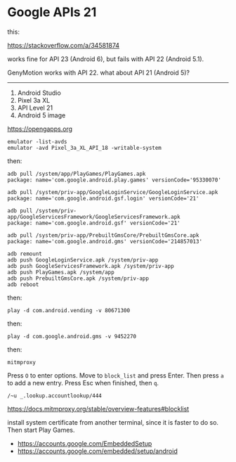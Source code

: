 # Google APIs 21

this:

https://stackoverflow.com/a/34581874

works fine for API 23 (Android 6), but fails with API 22 (Android 5.1).

GenyMotion works with API 22. what about API 21 (Android 5)?

---------------------------------------------------------------------------------

1. Android Studio
2. Pixel 3a XL
3. API Level 21
4. Android 5 image

https://opengapps.org

~~~
emulator -list-avds
emulator -avd Pixel_3a_XL_API_18 -writable-system
~~~

then:

~~~
adb pull /system/app/PlayGames/PlayGames.apk
package: name='com.google.android.play.games' versionCode='95330070'

adb pull /system/priv-app/GoogleLoginService/GoogleLoginService.apk
package: name='com.google.android.gsf.login' versionCode='21'

adb pull /system/priv-app/GoogleServicesFramework/GoogleServicesFramework.apk
package: name='com.google.android.gsf' versionCode='21'

adb pull /system/priv-app/PrebuiltGmsCore/PrebuiltGmsCore.apk
package: name='com.google.android.gms' versionCode='214857013'

adb remount
adb push GoogleLoginService.apk /system/priv-app
adb push GoogleServicesFramework.apk /system/priv-app
adb push PlayGames.apk /system/app
adb push PrebuiltGmsCore.apk /system/priv-app
adb reboot
~~~

then:

~~~
play -d com.android.vending -v 80671300
~~~

then:

~~~
play -d com.google.android.gms -v 9452270
~~~

then:

~~~
mitmproxy
~~~

Press `O` to enter options. Move to `block_list` and press Enter. Then press
`a` to add a new entry. Press Esc when finished, then `q`.

~~~
/~u _.lookup.accountlookup/444
~~~

https://docs.mitmproxy.org/stable/overview-features#blocklist

install system certificate from another terminal, since it is faster to do so.
Then start Play Games.

- https://accounts.google.com/EmbeddedSetup
- https://accounts.google.com/embedded/setup/android
